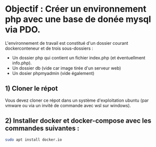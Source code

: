 # Objectif : Créer un environnement php avec une base de donée mysql via PDO.
L'environnement de travail est constitué d'un dossier courant dockerconteneur et de trois sous-dossiers :
- Un dossier php qui contient un fichier index.php (et éventuellment info.php).
- Un dossier db (vide car image tirée d'un serveur web)
- Un dosier phpmyadmin (vide également)
  
## 1) Cloner le répot 
Vous devez cloner ce répot dans un système d'exploitation  ubuntu (par vmware ou via un invité de commande avec wsl sur windows).

## 2) Installer docker et docker-compose avec les commandes suivantes :
 ```bash
sudo apt install docker.io
```

